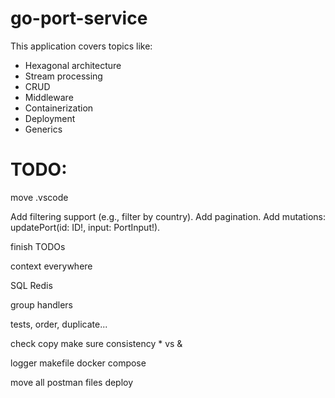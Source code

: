 # go-port-service
This application covers topics like:
- Hexagonal architecture
- Stream processing
- CRUD
- Middleware
- Containerization
- Deployment
- Generics

# TODO:
<!-- create or update -->
<!-- createdAt modifiedAt -->
<!-- add createAt modifiedAt to domain -->

<!-- grapqhl -->

<!-- generic inmem -->

move .vscode

Add filtering support (e.g., filter by country).
Add pagination.
Add mutations: updatePort(id: ID!, input: PortInput!).

finish TODOs

context everywhere

SQL
Redis

group handlers

tests, order, duplicate...

check copy
make sure consistency * vs &

logger
makefile
docker compose

move all postman files
deploy
